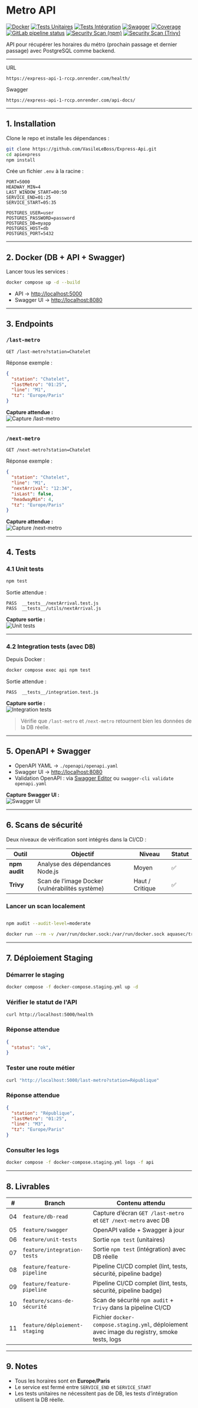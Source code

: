 # Metro API

[![Docker](https://img.shields.io/badge/docker-ready-blue)](https://www.docker.com/)
[![Tests Unitaires](https://img.shields.io/badge/tests-unit-green)]()
[![Tests Intégration](https://img.shields.io/badge/tests-integration-yellow)]()
[![Swagger](https://img.shields.io/badge/swagger-ui-blue)](http://localhost:8080)
[![Coverage](https://img.shields.io/badge/coverage-100%25-brightgreen)]()
[![GitLab pipeline status](https://img.shields.io/gitlab/pipeline-status/VasileLeBoss/apiexpress?branch=master&label=pipeline&logo=gitlab)](https://gitlab.com/VasileLeBoss/apiexpress/-/pipelines)
[![Security Scan (npm)](https://img.shields.io/badge/security-npm%20audit-orange?logo=npm)]()
[![Security Scan (Trivy)](https://img.shields.io/badge/security-trivy-blue?logo=trivy)]()

API pour récupérer les horaires du métro (prochain passage et dernier passage) avec PostgreSQL comme backend.

---

URL
```url
https://express-api-1-rccp.onrender.com/health/
```

Swagger
```
https://express-api-1-rccp.onrender.com/api-docs/
```

---

## 1. Installation

Clone le repo et installe les dépendances :

```bash
git clone https://github.com/VasileLeBoss/Express-Api.git
cd apiexpress
npm install
```

Crée un fichier `.env` à la racine :

```env
PORT=5000
HEADWAY_MIN=4
LAST_WINDOW_START=00:50
SERVICE_END=01:25
SERVICE_START=05:35

POSTGRES_USER=user
POSTGRES_PASSWORD=password
POSTGRES_DB=myapp
POSTGRES_HOST=db
POSTGRES_PORT=5432
```

---

## 2. Docker (DB + API + Swagger)

Lancer tous les services :

```bash
docker compose up -d --build
```

- API → [http://localhost:5000](http://localhost:5000)
- Swagger UI → [http://localhost:8080](http://localhost:8080)

---

## 3. Endpoints

### `/last-metro`

```http
GET /last-metro?station=Chatelet
```

Réponse exemple :

```json
{
  "station": "Chatelet",
  "lastMetro": "01:25",
  "line": "M1",
  "tz": "Europe/Paris"
}
```

**Capture attendue :**  
![Capture /last-metro](./screenshots/last-metro.png)

---

### `/next-metro`

```http
GET /next-metro?station=Chatelet
```

Réponse exemple :

```json
{
  "station": "Chatelet",
  "line": "M1",
  "nextArrival": "12:34",
  "isLast": false,
  "headwayMin": 4,
  "tz": "Europe/Paris"
}
```

**Capture attendue :**  
![Capture /next-metro](./screenshots/next-metro.png)

---

## 4. Tests

### 4.1 Unit tests

```bash
npm test
```

Sortie attendue :

```
PASS  __tests__/nextArrival.test.js
PASS  __tests__/utils/nextArrival.js
```

**Capture sortie :**  
![Unit tests](./screenshots/unit-tests.png)

---

### 4.2 Integration tests (avec DB)

Depuis Docker :

```bash
docker compose exec api npm test
```

Sortie attendue :

```
PASS  __tests__/integration.test.js
```

**Capture sortie :**  
![Integration tests](./screenshots/integration-tests.png)

> Vérifie que `/last-metro` et `/next-metro` retournent bien les données de la DB réelle.

---

## 5. OpenAPI + Swagger

- OpenAPI YAML → `./openapi/openapi.yaml`
- Swagger UI → [http://localhost:8080](http://localhost:8080)
- Validation OpenAPI : via [Swagger Editor](https://editor.swagger.io/) ou `swagger-cli validate openapi.yaml`

**Capture Swagger UI :**  
![Swagger UI](./screenshots/swagger-ui.png)

---

## 6. Scans de sécurité 

Deux niveaux de vérification sont intégrés dans la CI/CD :

| Outil        | Objectif                            | Niveau | Statut |
|---------------|-------------------------------------|--------|---------|
| **npm audit** | Analyse des dépendances Node.js     | Moyen  | ✅ |
| **Trivy**     | Scan de l’image Docker (vulnérabilités système) | Haut / Critique | ✅ |

### Lancer un scan localement

```bash

npm audit --audit-level=moderate

docker run --rm -v /var/run/docker.sock:/var/run/docker.sock aquasec/trivy image your-image-name:latest

```

---


## 7. Déploiement Staging


### Démarrer le staging

```bash
docker compose -f docker-compose.staging.yml up -d
```


### Vérifier le statut de l'API

```bash
curl http://localhost:5000/health
```

### Réponse attendue

```json
{
  "status": "ok",
}
```


### Tester une route métier

```bash
curl "http://localhost:5000/last-metro?station=République"
```

### Réponse attendue

```json
{
  "station": "République",
  "lastMetro": "01:25",
  "line": "M3",
  "tz": "Europe/Paris"
}
```

### Consulter les logs

```bash
docker compose -f docker-compose.staging.yml logs -f api
```

---




## 8. Livrables

| #   | Branch                      | Contenu attendu                                                |
| --- | --------------------------- | -------------------------------------------------------------- |
| 04  | `feature/db-read`           | Capture d’écran `GET /last-metro` et `GET /next-metro` avec DB |
| 05  | `feature/swagger`           | OpenAPI valide + Swagger à jour                                |
| 06  | `feature/unit-tests`        | Sortie `npm test` (unitaires)                                  |
| 07  | `feature/integration-tests` | Sortie `npm test` (intégration) avec DB réelle                 |
| 08  | `feature/feature-pipeline`  | Pipeline CI/CD complet (lint, tests, sécurité, pipeline badge) |
| 09  | `feature/feature-pipeline`  | Pipeline CI/CD complet (lint, tests, sécurité, pipeline badge) |
| 10  | `feature/scans-de-sécurité` | Scan de sécurité `npm audit` + `Trivy` dans la pipeline CI/CD  |
| 11  | `feature/déploiement-staging` |  Fichier `docker-compose.staging.yml`, déploiement avec image du registry, smoke tests, logs  |


---

## 9. Notes

- Tous les horaires sont en **Europe/Paris**
- Le service est fermé entre `SERVICE_END` et `SERVICE_START`
- Les tests unitaires ne nécessitent pas de DB, les tests d’intégration utilisent la DB réelle.
